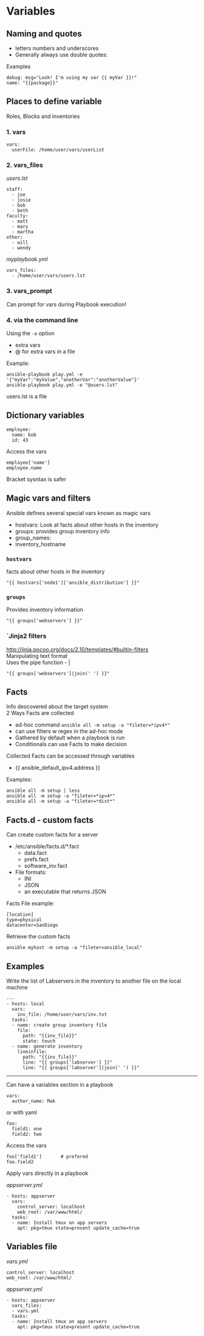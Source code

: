 # Variables
## Naming and quotes
- letters numbers and underscores
- Generally always use double quotes:

Examples

    debug: msg="Look! I'm using my var {{ myVar }}!"
    name: "{{package}}"

## Places to define variable
Roles, Blocks and inventories

### 1. vars
    vars: 
      userFile: /home/user/vars/userList

### 2. vars_files
_users.lst_

    staff:
      - joe
      - josie
      - bob
      - beth
    faculty:
      - matt
      - mary
      - martha
    other:
      - will
      - wendy

_myplaybook.yml_

    vars_files: 
      - /home/user/vars/users.lst


### 3. vars_prompt
Can prompt for vars during Playbook execution!

### 4. via the command line
Using the `-e` option 
- extra vars  
- @ for extra vars in a file

Example:

    ansible-playbook play.yml -e '{"myVar":"myValue","anotherVar":"anotherValue"}'
    ansible-playbook play.yml -e "@users.lst"

users.lst is a file

## Dictionary variables

    employee:
      name: bob
      id: 43
    
Access the vars

    employee['name']
    employee.name

Bracket sysntax is safer

## Magic vars and filters
Ansible defines several special vars known as magic vars
- hostvars: Look at facts about other hosts in the inventory
- groups: provides group inventory info
- group_names:
- inventory_hostname

### `hostvars`
facts about other hosts in the inventory

    "{{ hostvars['node1']['ansible_distribution'] }}"

### `groups`
Provides inventory information

    "{{ groups['webservers'] }}"

### `Jinja2 filters
http://jinja.pocoo.org/docs/2.10/templates/#builtin-filters  
Manipulating text format  
Uses the pipe function - |  

    "{{ groups['webservers']|join(' ') }}"

## Facts
Info descovered about the target system  
2 Ways Facts are collected

- ad-hoc command `ansible all -m setup -a "fileter=*ipv4*"`
- can use filters w regex in the ad-hoc mode
- Gathered by default when a playbook is run
- Conditionals can use Facts to make decision


Collected Facts can be accessed through variables  

- {{ ansible_default_ipv4.address }}

Examples:

    ansible all -m setup | less
    ansible all -m setup -a "fileter=*ipv4*"
    ansible all -m setup -a "fileter=*dist*"


## Facts.d - custom facts
Can create custom facts for a server
- /etc/ansible/facts.d/*.fact
    - data.fact
    - prefs.fact
    - software_inv.fact
- File formats:
    - INI
    - JSON
    - an executable that returns JSON

Facts File example:

    [location]
    type=physical
    datacenter=SanDiego

Retrieve the custom facts

    ansible myhost -m setup -a "fileter=ansible_local"

## Examples
Write the list of Labservers in the inventory to another file on the local machine  

    ---
    - hosts: local
      vars:
        inv_file: /home/user/vars/inv.txt
      tasks:
      - name: create group inventory file
        file:
          path: "{{inv_file}}"
          state: touch
      - name: generate inventory
        lineinfile:
          path: "{{inv_file}}"
          line: "{{ groups['labserver'] }}"
          line: "{{ groups['labserver']|join(' ') }}"













------

Can have a variables section in a playbook  

    vars:
      author_name: Mak

or with yaml

    foo:
      field1: one
      field2: two

Access the vars

    foo['field1']       # prefered
    foo.field2

Apply vars directly in a playbook  

_appserver.yml_

    - hosts: appserver
      vars:
        control_server: localhost
        web_root: /var/www/html/
      tasks:
      - name: Install tmux on app servers
        apt: pkg=tmux state=present update_cache=true

## Variables file

_vars.yml_

    control_server: localhost
    web_root: /var/www/html/


_appserver.yml_

    - hosts: appserver
      vars_files:
      - vars.yml
      tasks:
      - name: Install tmux on app servers
        apt: pkg=tmux state=present update_cache=true